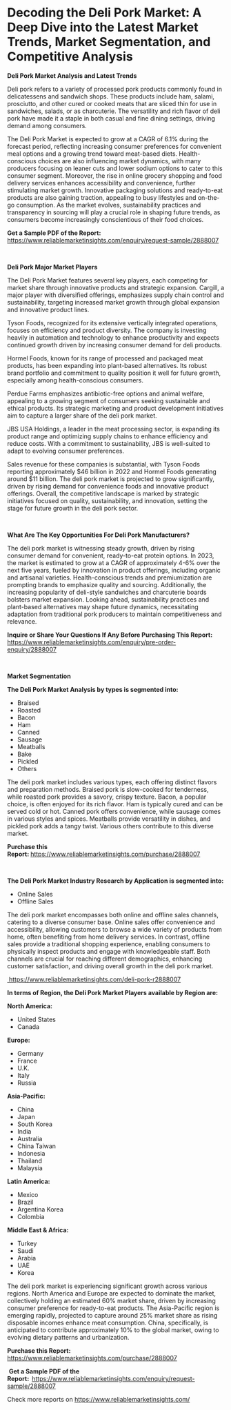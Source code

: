 <p><h1>Decoding the Deli Pork Market: A Deep Dive into the Latest Market Trends, Market Segmentation, and Competitive Analysis</h1></p><p><strong>Deli Pork Market Analysis and Latest Trends</strong></p>
<p><p>Deli pork refers to a variety of processed pork products commonly found in delicatessens and sandwich shops. These products include ham, salami, prosciutto, and other cured or cooked meats that are sliced thin for use in sandwiches, salads, or as charcuterie. The versatility and rich flavor of deli pork have made it a staple in both casual and fine dining settings, driving demand among consumers.</p><p>The Deli Pork Market is expected to grow at a CAGR of 6.1% during the forecast period, reflecting increasing consumer preferences for convenient meal options and a growing trend toward meat-based diets. Health-conscious choices are also influencing market dynamics, with many producers focusing on leaner cuts and lower sodium options to cater to this consumer segment. Moreover, the rise in online grocery shopping and food delivery services enhances accessibility and convenience, further stimulating market growth. Innovative packaging solutions and ready-to-eat products are also gaining traction, appealing to busy lifestyles and on-the-go consumption. As the market evolves, sustainability practices and transparency in sourcing will play a crucial role in shaping future trends, as consumers become increasingly conscientious of their food choices.</p></p>
<p><strong>Get a Sample PDF of the Report:&nbsp;</strong> <a href="https://www.reliablemarketinsights.com/enquiry/request-sample/2888007?utm_campaign=3065&utm_medium=2&utm_source=Github&utm_content=ia&utm_term=14032025&utm_id=deli-pork">https://www.reliablemarketinsights.com/enquiry/request-sample/2888007</a></p>
<p>&nbsp;</p>
<p><strong>Deli Pork Major Market Players</strong></p>
<p><p>The Deli Pork Market features several key players, each competing for market share through innovative products and strategic expansion. Cargill, a major player with diversified offerings, emphasizes supply chain control and sustainability, targeting increased market growth through global expansion and innovative product lines.</p><p>Tyson Foods, recognized for its extensive vertically integrated operations, focuses on efficiency and product diversity. The company is investing heavily in automation and technology to enhance productivity and expects continued growth driven by increasing consumer demand for deli products.</p><p>Hormel Foods, known for its range of processed and packaged meat products, has been expanding into plant-based alternatives. Its robust brand portfolio and commitment to quality position it well for future growth, especially among health-conscious consumers.</p><p>Perdue Farms emphasizes antibiotic-free options and animal welfare, appealing to a growing segment of consumers seeking sustainable and ethical products. Its strategic marketing and product development initiatives aim to capture a larger share of the deli pork market.</p><p>JBS USA Holdings, a leader in the meat processing sector, is expanding its product range and optimizing supply chains to enhance efficiency and reduce costs. With a commitment to sustainability, JBS is well-suited to adapt to evolving consumer preferences.</p><p>Sales revenue for these companies is substantial, with Tyson Foods reporting approximately $46 billion in 2022 and Hormel Foods generating around $11 billion. The deli pork market is projected to grow significantly, driven by rising demand for convenience foods and innovative product offerings. Overall, the competitive landscape is marked by strategic initiatives focused on quality, sustainability, and innovation, setting the stage for future growth in the deli pork sector.</p></p>
<p>&nbsp;</p>
<p><strong>What Are The Key Opportunities For Deli Pork Manufacturers?</strong></p>
<p><p>The deli pork market is witnessing steady growth, driven by rising consumer demand for convenient, ready-to-eat protein options. In 2023, the market is estimated to grow at a CAGR of approximately 4-6% over the next five years, fueled by innovation in product offerings, including organic and artisanal varieties. Health-conscious trends and premiumization are prompting brands to emphasize quality and sourcing. Additionally, the increasing popularity of deli-style sandwiches and charcuterie boards bolsters market expansion. Looking ahead, sustainability practices and plant-based alternatives may shape future dynamics, necessitating adaptation from traditional pork producers to maintain competitiveness and relevance.</p></p>
<p><strong>Inquire or Share Your Questions If Any Before Purchasing This Report:</strong> <a href="https://www.reliablemarketinsights.com/enquiry/pre-order-enquiry/2888007?utm_campaign=3065&utm_medium=2&utm_source=Github&utm_content=ia&utm_term=14032025&utm_id=deli-pork">https://www.reliablemarketinsights.com/enquiry/pre-order-enquiry/2888007</a></p>
<p>&nbsp;</p>
<p><strong>Market Segmentation</strong></p>
<p><strong>The Deli Pork Market Analysis by types is segmented into:</strong></p>
<p><ul><li>Braised</li><li>Roasted</li><li>Bacon</li><li>Ham</li><li>Canned</li><li>Sausage</li><li>Meatballs</li><li>Bake</li><li>Pickled</li><li>Others</li></ul></p>
<p><p>The deli pork market includes various types, each offering distinct flavors and preparation methods. Braised pork is slow-cooked for tenderness, while roasted pork provides a savory, crispy texture. Bacon, a popular choice, is often enjoyed for its rich flavor. Ham is typically cured and can be served cold or hot. Canned pork offers convenience, while sausage comes in various styles and spices. Meatballs provide versatility in dishes, and pickled pork adds a tangy twist. Various others contribute to this diverse market.</p></p>
<p><strong>Purchase this Report:&nbsp;</strong><a href="https://www.reliablemarketinsights.com/purchase/2888007?utm_campaign=3065&utm_medium=2&utm_source=Github&utm_content=ia&utm_term=14032025&utm_id=deli-pork">https://www.reliablemarketinsights.com/purchase/2888007</a></p>
<p>&nbsp;</p>
<p><strong>The Deli Pork Market Industry Research by Application is segmented into:</strong></p>
<p><ul><li>Online Sales</li><li>Offline Sales</li></ul></p>
<p><p>The deli pork market encompasses both online and offline sales channels, catering to a diverse consumer base. Online sales offer convenience and accessibility, allowing customers to browse a wide variety of products from home, often benefiting from home delivery services. In contrast, offline sales provide a traditional shopping experience, enabling consumers to physically inspect products and engage with knowledgeable staff. Both channels are crucial for reaching different demographics, enhancing customer satisfaction, and driving overall growth in the deli pork market.</p></p>
<p><a href="https://www.reliablemarketinsights.com/deli-pork-r2888007?utm_campaign=3065&utm_medium=2&utm_source=Github&utm_content=ia&utm_term=14032025&utm_id=deli-pork">&nbsp;https://www.reliablemarketinsights.com/deli-pork-r2888007</a></p>
<p><strong>In terms of Region, the Deli Pork Market Players available by Region are:</strong></p>
<p>
    <p> <strong> North America: </strong>
        <ul>
            <li>United States</li>
            <li>Canada</li>
        </ul>
        </p> 
    <p> <strong> Europe: </strong>
        <ul>
            <li>Germany</li>
            <li>France</li>
            <li>U.K.</li>
            <li>Italy</li>
            <li>Russia</li>
        </ul>
        </p> 
    <p> <strong> Asia-Pacific: </strong>
        <ul>
            <li>China</li>
            <li>Japan</li>
            <li>South Korea</li>
            <li>India</li>
            <li>Australia</li>
            <li>China Taiwan</li>
            <li>Indonesia</li>
            <li>Thailand</li>
            <li>Malaysia</li>
        </ul>
        </p> 
    <p> <strong> Latin America: </strong>
        <ul>
            <li>Mexico</li>
            <li>Brazil</li>
            <li>Argentina Korea</li>
            <li>Colombia</li>
        </ul>
        </p> 
    <p> <strong> Middle East & Africa: </strong>
        <ul>
            <li>Turkey</li>
            <li>Saudi</li>
            <li>Arabia</li>
            <li>UAE</li>
            <li>Korea</li>
        </ul>
    </p>
    </p>
<p><p>The deli pork market is experiencing significant growth across various regions. North America and Europe are expected to dominate the market, collectively holding an estimated 60% market share, driven by increasing consumer preference for ready-to-eat products. The Asia-Pacific region is emerging rapidly, projected to capture around 25% market share as rising disposable incomes enhance meat consumption. China, specifically, is anticipated to contribute approximately 10% to the global market, owing to evolving dietary patterns and urbanization.</p></p>
<p><strong>Purchase this Report: </strong><a href="https://www.reliablemarketinsights.com/purchase/2888007?utm_campaign=3065&utm_medium=2&utm_source=Github&utm_content=ia&utm_term=14032025&utm_id=deli-pork">https://www.reliablemarketinsights.com/purchase/2888007</a></p>
<p>&nbsp;<strong>Get a Sample PDF of the Report:&nbsp;&nbsp;</strong><a href="https://www.reliablemarketinsights.com/enquiry/request-sample/2888007?utm_campaign=3065&utm_medium=2&utm_source=Github&utm_content=ia&utm_term=14032025&utm_id=deli-pork">https://www.reliablemarketinsights.com/enquiry/request-sample/2888007</a></p>
<p><strong></strong></p>
<p>Check more reports on <a href="https://www.reliablemarketinsights.com/?utm_campaign=3065&utm_medium=2&utm_source=Github&utm_content=ia&utm_term=14032025&utm_id=deli-pork">https://www.reliablemarketinsights.com/</a></p>